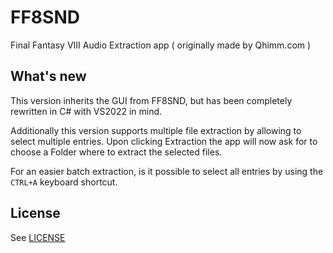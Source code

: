 # FF8SND
Final Fantasy VIII Audio Extraction app ( originally made by Qhimm.com )

## What's new
This version inherits the GUI from FF8SND, but has been completely rewritten in C# with VS2022 in mind.

Additionally this version supports multiple file extraction by allowing to select multiple entries.
Upon clicking Extraction the app will now ask for to choose a Folder where to extract the selected files.

For an easier batch extraction, is it possible to select all entries by using the `CTRL+A` keyboard shortcut.

## License
See [LICENSE](LICENSE)
